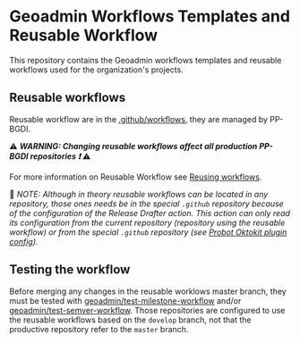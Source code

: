 # Geoadmin Workflows Templates and Reusable Workflow

This repository contains the Geoadmin workflows templates and reusable workflows used for the organization's projects.

## Reusable workflows

Reusable workflow are in the [.github/workflows](.github/workflows/), they are managed by PP-BGDI.

:warning: ***WARNING: Changing reusable workflows affect all production PP-BGDI repositories :exclamation:*** :warning:

For more information on Reusable Workflow see [Reusing workflows](https://docs.github.com/en/actions/learn-github-actions/reusing-workflows).

:memo: *NOTE: Although in theory reusable workflows can be located in any repository, those ones needs be in the special `.github` repository because of the configuration of the Release Drafter action. This action can only read its configuration from the current repository (repository using the reusable workflow) or from the special `.github` repository (see [Probot Oktokit plugin config](https://github.com/probot/octokit-plugin-config#octokit-plugin-config)).*

## Testing the workflow

Before merging any changes in the reusable worklows master branch, they must be tested with [geoadmin/test-milestone-workflow](https://github.com/geoadmin/test-milestone-workflow) and/or [geoadmin/test-semver-workflow](https://github.com/geoadmin/test-semver-workflow). Those repositories are configured to use the reusable workflows based on the `develop` branch, not that the productive repository refer to the `master` branch.
